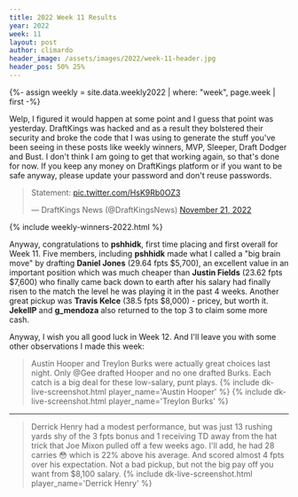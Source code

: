 ```yaml
---
title: 2022 Week 11 Results
year: 2022
week: 11
layout: post
author: climardo
header_image: /assets/images/2022/week-11-header.jpg
header_pos: 50% 25%
---
```

{%- assign weekly = site.data.weekly2022 | where: "week", page.week | first -%}

Welp, I figured it would happen at some point and I guess that point was yesterday. DraftKings was hacked and as a result they bolstered their security and broke the code that I was using to generate the stuff you've been seeing in these posts like weekly winners, MVP, Sleeper, Draft Dodger and Bust. I don't think I am going to get that working again, so that's done for now. If you keep any money on DraftKings platform or if you want to be safe anyway, please update your password and don't reuse passwords.

<blockquote class="twitter-tweet" data-dnt="true" data-theme="dark"><p lang="en" dir="ltr">Statement: <a href="https://t.co/HsK9Rb0OZ3">pic.twitter.com/HsK9Rb0OZ3</a></p>&mdash; DraftKings News (@DraftKingsNews) <a href="https://twitter.com/DraftKingsNews/status/1594767664832040965?ref_src=twsrc%5Etfw">November 21, 2022</a></blockquote> <script async src="https://platform.twitter.com/widgets.js" charset="utf-8"></script> 

{% include weekly-winners-2022.html %}

Anyway, congratulations to **pshhidk**, first time placing and first overall for Week 11. Five members, including **pshhidk** made what I called a "big brain move" by drafting **Daniel Jones** (29.64 fpts $5,700), an excellent value in an important position which was much cheaper than **Justin Fields** (23.62 fpts $7,600) who finally came back down to earth after his salary had finally risen to the match the level he was playing it in the past 4 weeks. Another great pickup was **Travis Kelce** (38.5 fpts $8,000) - pricey, but worth it. **JekellP** and **g_mendoza** also returned to the top 3 to claim some more cash. 

Anyway, I wish you all good luck in Week 12. And I'll leave you with some other observations I made this week:
> Austin Hooper and Treylon Burks were actually great choices last night. Only @Gee drafted Hooper and no one drafted Burks. Each catch is a big deal for these low-salary, punt plays.
{% include dk-live-screenshot.html player_name='Austin Hooper' %}
{% include dk-live-screenshot.html player_name='Treylon Burks' %}

---

> Derrick Henry had a modest performance, but was just 13 rushing yards shy of the 3 fpts bonus and 1 receiving TD away from the hat trick that Joe Mixon pulled off a few weeks ago. I'll add, he had 28 carries 😳 which is 22% above his average. And scored almost 4 fpts over his expectation. Not a bad pickup, but not the big pay off you want from $8,100 salary.
{% include dk-live-screenshot.html player_name='Derrick Henry' %}
